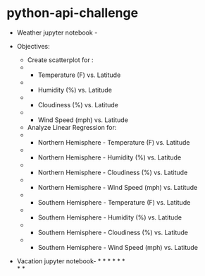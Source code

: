 # python-api-challenge
*  Weather jupyter notebook -
  * Objectives:
    * Create scatterplot for :
    * * Temperature (F) vs. Latitude
    * * Humidity (%) vs. Latitude
    * *  Cloudiness (%) vs. Latitude
    * * Wind Speed (mph) vs. Latitude
    * Analyze Linear Regression for:
    * * Northern Hemisphere - Temperature (F) vs. Latitude
    * * Northern Hemisphere - Humidity (%) vs. Latitude
    * * Northern Hemisphere - Cloudiness (%) vs. Latitude
    * * Northern Hemisphere - Wind Speed (mph) vs. Latitude
    * * Southern Hemisphere - Temperature (F) vs. Latitude
    * * Southern Hemisphere - Humidity (%) vs. Latitude
    * * Southern Hemisphere - Cloudiness (%) vs. Latitude
    * * Southern Hemisphere - Wind Speed (mph) vs. Latitude
    
   *  Vacation jupyter notebook-
    * * 
    * * 
    * *  
    * * 
